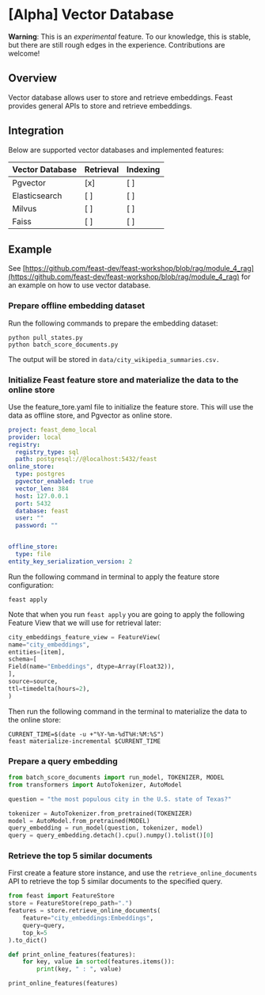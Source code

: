 # [Alpha] Vector Database
**Warning**: This is an _experimental_ feature. To our knowledge, this is stable, but there are still rough edges in the experience. Contributions are welcome!

## Overview
Vector database allows user to store and retrieve embeddings. Feast provides general APIs to store and retrieve embeddings.

## Integration
Below are supported vector databases and implemented features:

| Vector Database | Retrieval | Indexing |
|-----------------|-----------|----------|
| Pgvector        | [x]       | [ ]      |
| Elasticsearch   | [ ]       | [ ]      |
| Milvus          | [ ]       | [ ]      |
| Faiss           | [ ]       | [ ]      |


## Example

See [https://github.com/feast-dev/feast-workshop/blob/rag/module_4_rag](https://github.com/feast-dev/feast-workshop/blob/rag/module_4_rag) for an example on how to use vector database.

### **Prepare offline embedding dataset**
Run the following commands to prepare the embedding dataset:
```shell
python pull_states.py
python batch_score_documents.py
```
The output will be stored in `data/city_wikipedia_summaries.csv.`

### **Initialize Feast feature store and materialize the data to the online store**
Use the feature_tore.yaml file to initialize the feature store. This will use the data as offline store, and Pgvector as online store.

```yaml
project: feast_demo_local
provider: local
registry:
  registry_type: sql
  path: postgresql://@localhost:5432/feast
online_store:
  type: postgres
  pgvector_enabled: true
  vector_len: 384
  host: 127.0.0.1
  port: 5432
  database: feast
  user: ""
  password: ""


offline_store:
  type: file
entity_key_serialization_version: 2
```
Run the following command in terminal to apply the feature store configuration:

```shell
feast apply
```

Note that when you run `feast apply` you are going to apply the following Feature View that we will use for retrieval later:  

```python
city_embeddings_feature_view = FeatureView(
name="city_embeddings",
entities=[item],
schema=[
Field(name="Embeddings", dtype=Array(Float32)),
],
source=source,
ttl=timedelta(hours=2),
)
```

Then run the following command in the terminal to materialize the data to the online store:  

```shell  
CURRENT_TIME=$(date -u +"%Y-%m-%dT%H:%M:%S")  
feast materialize-incremental $CURRENT_TIME  
```

### **Prepare a query embedding**
```python
from batch_score_documents import run_model, TOKENIZER, MODEL
from transformers import AutoTokenizer, AutoModel

question = "the most populous city in the U.S. state of Texas?"

tokenizer = AutoTokenizer.from_pretrained(TOKENIZER)
model = AutoModel.from_pretrained(MODEL)
query_embedding = run_model(question, tokenizer, model)
query = query_embedding.detach().cpu().numpy().tolist()[0]
```

### **Retrieve the top 5 similar documents**
First create a feature store instance, and use the `retrieve_online_documents` API to retrieve the top 5 similar documents to the specified query.

```python
from feast import FeatureStore
store = FeatureStore(repo_path=".")
features = store.retrieve_online_documents(
    feature="city_embeddings:Embeddings",
    query=query,
    top_k=5
).to_dict()

def print_online_features(features):
    for key, value in sorted(features.items()):
        print(key, " : ", value)

print_online_features(features)
```